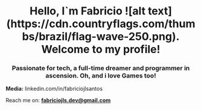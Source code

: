 <h1 align="center">Hello, I`m Fabricio ![alt text](https://cdn.countryflags.com/thumbs/brazil/flag-wave-250.png). Welcome to my profile!</h1>
<h3 align="center">Passionate for tech, a full-time dreamer and programmer in ascension. Oh, and i love Games too!</h3>

**Media:**
linkedin.com/in/fabriciojlsantos

Reach me on: **fabriciojls.dev@gmail.com**

